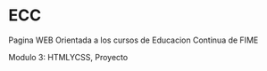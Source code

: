 # ECC 

<p> Pagina WEB Orientada a los cursos de Educacion Continua de FIME</p>
<p>Modulo 3: HTMLYCSS, Proyecto</p>